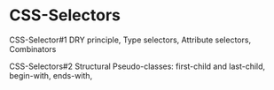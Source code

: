 # CSS-Selectors
CSS-Selector#1
DRY principle,
Type selectors,
Attribute selectors,
Combinators

CSS-Selectors#2
Structural Pseudo-classes:
first-child and last-child,
begin-with, ends-with,
